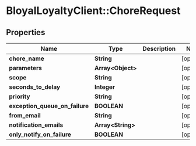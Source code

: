 # BloyalLoyaltyClient::ChoreRequest

## Properties
Name | Type | Description | Notes
------------ | ------------- | ------------- | -------------
**chore_name** | **String** |  | [optional] 
**parameters** | **Array&lt;Object&gt;** |  | [optional] 
**scope** | **String** |  | [optional] 
**seconds_to_delay** | **Integer** |  | [optional] 
**priority** | **String** |  | [optional] 
**exception_queue_on_failure** | **BOOLEAN** |  | [optional] 
**from_email** | **String** |  | [optional] 
**notification_emails** | **Array&lt;String&gt;** |  | [optional] 
**only_notify_on_failure** | **BOOLEAN** |  | [optional] 

